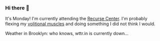 ### Hi there :wave:

It's Monday! I'm currently attending the [Recurse Center](https://www.recurse.com/scout/click?t=90d9bc776f490dab14675dbf7b143cae). I'm probably flexing my [volitional muscles](https://www.recurse.com/self-directives#volitional-muscles) and doing something I did not think I would.

Weather in Brooklyn: who knows, wttr.in is currently down...
